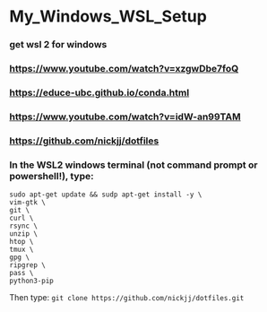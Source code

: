 # My_Windows_WSL_Setup



### get wsl 2 for windows
### https://www.youtube.com/watch?v=xzgwDbe7foQ
### https://educe-ubc.github.io/conda.html
### https://www.youtube.com/watch?v=idW-an99TAM
### https://github.com/nickjj/dotfiles

### In the WSL2 windows terminal (not command prompt or powershell!), type:
```
sudo apt-get update && sudp apt-get install -y \
vim-gtk \
git \
curl \
rsync \
unzip \
htop \
tmux \
gpg \
ripgrep \
pass \
python3-pip
```
Then type:
```git clone https://github.com/nickjj/dotfiles.git```








